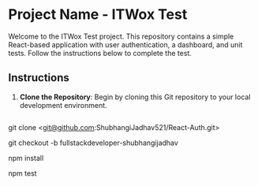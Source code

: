 # Project Name - ITWox Test

Welcome to the ITWox Test project. This repository contains a simple React-based application with user authentication, a dashboard, and unit tests. Follow the instructions below to complete the test.

## Instructions

1. **Clone the Repository**: Begin by cloning this Git repository to your local development environment.

   ```bash
git clone <git@github.com:ShubhangiJadhav521/React-Auth.git>

git checkout -b fullstackdeveloper-shubhangijadhav

npm install

npm test